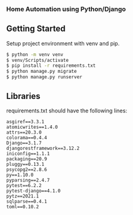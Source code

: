 ### Home Automation using Python/Django 

## Getting Started

Setup project environment with venv and pip.

```sh
$ python -m venv venv
$ venv/Scripts/activate
$ pip install -r requirements.txt
$ python manage.py migrate
$ python manage.py runserver
```

## Libraries

requirements.txt should have the following lines:

```
asgiref==3.3.1
atomicwrites==1.4.0
attrs==20.3.0
colorama==0.4.4
Django==3.1.7
djangorestframework==3.12.2
iniconfig==1.1.1
packaging==20.9
pluggy==0.13.1
psycopg2==2.8.6
py==1.10.0
pyparsing==2.4.7
pytest==6.2.2
pytest-django==4.1.0
pytz==2021.1
sqlparse==0.4.1
toml==0.10.2
```

## 